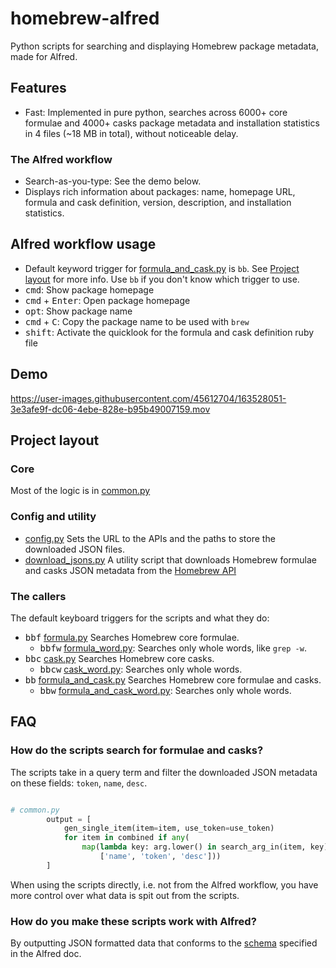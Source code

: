 # homebrew-alfred
Python scripts for searching and displaying Homebrew package metadata, made for Alfred.
## Features
- Fast: Implemented in pure python, searches across 6000+ core formulae and 4000+ casks package metadata and installation statistics in 4 files (~18 MB in total), without noticeable delay.
### The Alfred workflow
- Search-as-you-type: See the demo below.
- Displays rich information about packages: name, homepage URL, formula and cask definition, version, description, and installation statistics.
  

## Alfred workflow usage
- Default keyword trigger for [formula_and_cask.py](homebrew_alfred/formula_and_cask.py) is `bb`.
  See [Project layout](#the-callers) for more info.
  Use `bb` if you don't know which trigger to use.
- <kbd>cmd</kbd>: Show package homepage
- <kbd>cmd</kbd> + <kbd>Enter</kbd>: Open package homepage
- <kbd>opt</kbd>: Show package name
- <kbd>cmd</kbd> + <kbd>C</kbd>: Copy the package name to be used with `brew`
- <kbd>shift</kbd>: Activate the quicklook for the formula and cask definition ruby file


## Demo


https://user-images.githubusercontent.com/45612704/163528051-3e3afe9f-dc06-4ebe-828e-b95b49007159.mov


## Project layout

### Core
Most of the logic is in [common.py](homebrew_alfred/common.py)

### Config and utility
- [config.py](homebrew_alfred/config.py) Sets the URL to the APIs and the paths to store the downloaded JSON files.
- [download_jsons.py](homebrew_alfred/download_jsons.py) A utility script that downloads Homebrew formulae and casks JSON metadata from the [Homebrew API](https://formulae.brew.sh/docs/api/)

### The callers

The default keyboard triggers for the scripts and what they do:
- <kbd>bbf</kbd> [formula.py](homebrew_alfred/formula.py) Searches Homebrew core formulae.
	- <kbd>bbfw</kbd> [formula_word.py](homebrew_alfred/formula_word.py): Searches only whole words, like `grep -w`.
- <kbd>bbc</kbd> [cask.py](homebrew_alfred/cask.py) Searches Homebrew core casks.
	- <kbd>bbcw</kbd> [cask_word.py](homebrew_alfred/cask_word.py): Searches only whole words.
- <kbd>bb</kbd> [formula_and_cask.py](homebrew_alfred/formula_and_cask.py) Searches Homebrew core formulae and casks.
	- <kbd>bbw</kbd> [formula_and_cask_word.py](homebrew_alfred/formula_and_cask_word.py): Searches only whole words.


## FAQ

### How do the scripts search for formulae and casks?

The scripts take in a query term and filter the downloaded JSON metadata on these fields: `token`, `name`, `desc`.
```python

# common.py
        output = [
            gen_single_item(item=item, use_token=use_token)
            for item in combined if any(
                map(lambda key: arg.lower() in search_arg_in(item, key),
                    ['name', 'token', 'desc']))
        ]
```
When using the scripts directly, i.e. not from the Alfred workflow, you have more control over what data is spit out from the scripts.

### How do you make these scripts work with Alfred?

By outputting JSON formatted data that conforms to the [schema](https://www.alfredapp.com/help/workflows/inputs/script-filter/json/) specified in the Alfred doc.

